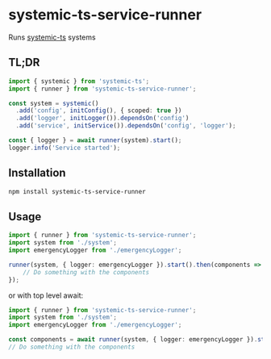 # systemic-ts-service-runner

Runs [systemic-ts](https://www.npmjs.com/package/systemic-ts) systems

## TL;DR

```typescript
import { systemic } from 'systemic-ts';
import { runner } from 'systemic-ts-service-runner';

const system = systemic()
  .add('config', initConfig(), { scoped: true })
  .add('logger', initLogger()).dependsOn('config')
  .add('service', initService()).dependsOn('config', 'logger');

const { logger } = await runner(system).start();
logger.info('Service started');
```

## Installation

```bash
npm install systemic-ts-service-runner
```

## Usage

```typescript
import { runner } from 'systemic-ts-service-runner';
import system from './system';
import emergencyLogger from './emergencyLogger';

runner(system, { logger: emergencyLogger }).start().then(components => {
    // Do something with the components
});
```

or with top level await:

```typescript
import { runner } from 'systemic-ts-service-runner';
import system from './system';
import emergencyLogger from './emergencyLogger';

const components = await runner(system, { logger: emergencyLogger }).start();
// Do something with the components
```